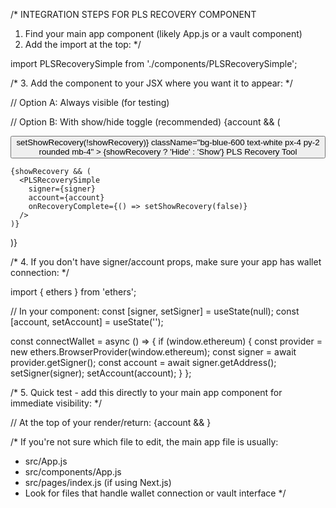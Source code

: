 /* 
INTEGRATION STEPS FOR PLS RECOVERY COMPONENT

1. Find your main app component (likely App.js or a vault component)
2. Add the import at the top:
*/

import PLSRecoverySimple from './components/PLSRecoverySimple';

/* 
3. Add the component to your JSX where you want it to appear:
*/

// Option A: Always visible (for testing)
<PLSRecoverySimple signer={signer} account={account} />

// Option B: With show/hide toggle (recommended)
{account && (
  <div className="mb-6">
    <button 
      onClick={() => setShowRecovery(!showRecovery)}
      className="bg-blue-600 text-white px-4 py-2 rounded mb-4"
    >
      {showRecovery ? 'Hide' : 'Show'} PLS Recovery Tool
    </button>
    
    {showRecovery && (
      <PLSRecoverySimple 
        signer={signer} 
        account={account} 
        onRecoveryComplete={() => setShowRecovery(false)}
      />
    )}
  </div>
)}

/* 
4. If you don't have signer/account props, make sure your app has wallet connection:
*/

import { ethers } from 'ethers';

// In your component:
const [signer, setSigner] = useState(null);
const [account, setAccount] = useState('');

const connectWallet = async () => {
  if (window.ethereum) {
    const provider = new ethers.BrowserProvider(window.ethereum);
    const signer = await provider.getSigner();
    const account = await signer.getAddress();
    setSigner(signer);
    setAccount(account);
  }
};

/* 
5. Quick test - add this directly to your main app component for immediate visibility:
*/

// At the top of your render/return:
{account && <PLSRecoverySimple signer={signer} account={account} />}

/* 
If you're not sure which file to edit, the main app file is usually:
- src/App.js
- src/components/App.js  
- src/pages/index.js (if using Next.js)
- Look for files that handle wallet connection or vault interface
*/